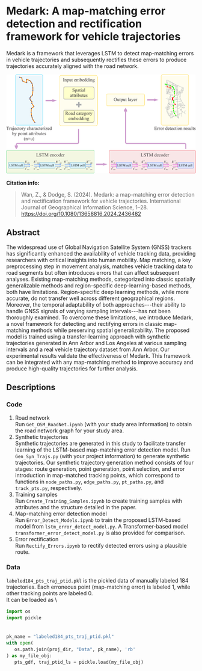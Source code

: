 # Medark: A map-matching error detection and rectification framework for vehicle trajectories
Medark is a framework that leverages LSTM to detect map-matching errors in vehicle trajectories and subsequently rectifies these errors to produce trajectories accurately aligned with the road network.

![](figures/LSTM_Architecture.png)

**Citation info:**
> Wan, Z., & Dodge, S. (2024). Medark: a map-matching error detection and rectification framework for vehicle trajectories. International Journal of Geographical Information Science, 1–28. https://doi.org/10.1080/13658816.2024.2436482

## Abstract
The widespread use of Global Navigation Satellite System (GNSS) trackers has significantly enhanced the availability of vehicle tracking data, providing researchers with critical insights into human mobility. Map matching, a key preprocessing step in movement analysis, matches vehicle tracking data to road segments but often introduces errors that can affect subsequent analyses. Existing map-matching methods, categorized into classic spatially generalizable methods and region-specific deep-learning-based methods, both have limitations. Region-specific deep learning methods, while more accurate, do not transfer well across different geographical regions. Moreover, the temporal adaptability of both approaches---their ability to handle GNSS signals of varying sampling intervals---has not been thoroughly examined. To overcome these limitations, we introduce Medark, a novel framework for detecting and rectifying errors in classic map-matching methods while preserving spatial generalizability. The proposed model is trained using a transfer-learning approach with synthetic trajectories generated in Ann Arbor and Los Angeles at various sampling intervals and a real vehicle trajectory dataset from Ann Arbor. Our experimental results validate the effectiveness of Medark. This framework can be integrated with any map-matching method to improve accuracy and produce high-quality trajectories for further analysis.

## Descriptions
### Code
1. Road network \
   Run `Get_OSM_RoadNet.ipynb` (with your study area information) to obtain the road network graph for your study area.
2. Synthetic trajectories \
   Synthetic trajectories are generated in this study to facilitate transfer learning of the LSTM-based map-matching error detection model.
   Run `Gen_Syn_Trajs.py` (with your project information) to generate synthetic trajectories. Our synthetic trajectory generation method consists of four stages: route generation, point generation, point
selection, and error introduction in map-matched tracking points, which correspond to functions in `node_paths.py`, `edge_paths.py`, `pt_paths.py`, and `track_pts.py`, respectively.
3. Training samples \
   Run `Create_Training_Samples.ipynb` to create training samples with attributes and the structure detailed in the paper.
4. Map-matching error detection model \
   Run `Error_Detect_Models.ipynb` to train the proposed LSTM-based model from `lstm_error_detect_model.py`. A Transformer-based model `transformer_error_detect_model.py` is also provided for comparison.
5. Error rectification \
   Run `Rectify_Errors.ipynb` to rectify detected errors using a plausible route.

### Data
`labeled184_pts_traj_ptid.pkl` is the pickled data of manually labeled 184 trajectories. Each erroneous point (map-matching error) is labeled 1, while other tracking points are labeled 0. \
It can be loaded as \
```python
import os
import pickle


pk_name = "labeled184_pts_traj_ptid.pkl"
with open(
   os.path.join(proj_dir, "Data", pk_name), 'rb'
) as my_file_obj:
   pts_gdf, traj_ptid_ls = pickle.load(my_file_obj)
```
